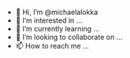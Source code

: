 - 👋 Hi, I’m @michaelalokka
- 👀 I’m interested in ...
- 🌱 I’m currently learning ...
- 💞️ I’m looking to collaborate on ...
- 📫 How to reach me ...

<!---
michaelalokka/michaelalokka is a ✨ special ✨ repository because its `README.md` (this file) appears on your GitHub profile.
You can click the Preview link to take a look at your changes.
--->
